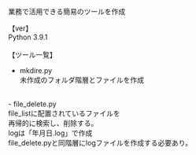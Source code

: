 業務で活用できる簡易のツールを作成

【ver】<br>
Python 3.9.1<br>
<br>
【ツール一覧】<br>
- mkdire.py<br>
  未作成のフォルダ階層とファイルを作成<br>
<br>
- file_delete.py<br>
  file_listに配置されているファイルを<br>
  再帰的に検索し、削除する。<br>
  logは「年月日.log」で作成<br>
  file_delete.pyと同階層にlogファイルを作成する必要あり。<br>
